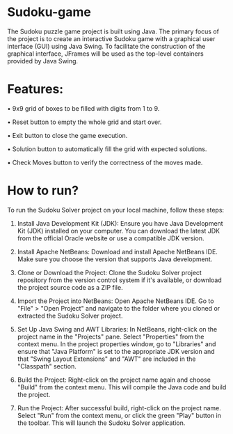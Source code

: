 # Sudoku-game
The Sudoku puzzle game project is built using Java. The primary focus of the project is to create an interactive Sudoku game with a graphical user interface (GUI) using Java Swing. To facilitate the construction of the graphical interface, JFrames will be used as the top-level containers provided by Java Swing. 

# Features:
•	9x9 grid of boxes to be filled with digits from 1 to 9.

•	Reset button to empty the whole grid and start over.

•	Exit button to close the game execution.

•	Solution button to automatically fill the grid with expected solutions.

•	Check Moves button to verify the correctness of the moves made.

# How to run?
To run the Sudoku Solver project on your local machine, follow these steps:

1. Install Java Development Kit (JDK): Ensure you have Java Development Kit (JDK) installed on your computer. You can download the latest JDK from the official Oracle website or use a compatible JDK version.
   
2. Install Apache NetBeans: Download and install Apache NetBeans IDE. Make sure you choose the version that supports Java development.
   
3. Clone or Download the Project: Clone the Sudoku Solver project repository from the version control system if it's available, or download the project source code as a ZIP file.

4. Import the Project into NetBeans: Open Apache NetBeans IDE. Go to "File" > "Open Project" and navigate to the folder where you cloned or extracted the Sudoku Solver project.

5. Set Up Java Swing and AWT Libraries:
In NetBeans, right-click on the project name in the "Projects" pane.
Select "Properties" from the context menu.
In the project properties window, go to "Libraries" and ensure that "Java Platform" is set to the appropriate JDK version and that "Swing Layout Extensions" and "AWT" are included in the "Classpath" section.

6. Build the Project:
Right-click on the project name again and choose "Build" from the context menu. This will compile the Java code and build the project.

7. Run the Project:
After successful build, right-click on the project name.
Select "Run" from the context menu, or click the green "Play" button in the toolbar. This will launch the Sudoku Solver application.
